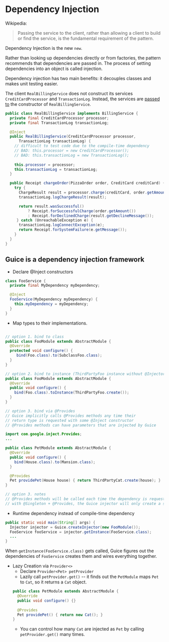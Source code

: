 Dependency Injection
===

Wikipedia:
> Passing the service to the client, rather than allowing a client to build or find the service, is the fundamental requirement of the pattern.

Dependency Injection is the new `new`.

Rather than looking up dependencies directly or from factories, the pattern recommends that dependencies are passed in. The process of setting dependencies into an object is called injection.

Dependency injection has two main benefits: it decouples classes and makes unit testing easier. 

The client `RealBillingService` does not construct its services `CreditCardProcessor` and `TransactionLog`.
Instead, the services are [passed to](https://github.com/google/guice/wiki/Motivation) the constructor of `RealBillingService`. 

```Java
public class RealBillingService implements BillingService {
  private final CreditCardProcessor processor;
  private final TransactionLog transactionLog;

  @Inject
  public RealBillingService(CreditCardProcessor processor,
      TransactionLog transactionLog) {
    // difficult to test code due to the compile-time dependency 
    // BAD: this.processor = new CreditCardProcessor();
    // BAD: this.transactionLog = new TransactionLog();
    
    this.processor = processor;
    this.transactionLog = transactionLog;
  }

  public Receipt chargeOrder(PizzaOrder order, CreditCard creditCard) {
    try {
      ChargeResult result = processor.charge(creditCard, order.getAmount());
      transactionLog.logChargeResult(result);

      return result.wasSuccessful()
          ? Receipt.forSuccessfulCharge(order.getAmount())
          : Receipt.forDeclinedCharge(result.getDeclineMessage());
     } catch (UnreachableException e) {
      transactionLog.logConnectException(e);
      return Receipt.forSystemFailure(e.getMessage());
    }
  }
}
```

Guice is a dependency injection framework
---
* Declare @Inject constructors
```java
class FooService {
  private final MyDependency myDependency;

  @Inject
  FooService(MyDependency myDependency) {
    this.myDependency = myDependency;
  }
}
```

* Map types to their implementations.
```java

// option 1. bind to class
public class FooModule extends AbstractModule {
  @Override 
  protected void configure() {
     bind(Foo.class).to(SubclassFoo.class);
  }
}

// option 2. bind to instance (ThirdPartyFoo instance without @Injector)
public class FooModule extends AbstractModule {
  @Override
  public void configure() {
    bind(Foo.class).toInstance(ThirdPartyFoo.create());
  }
}

// option 3. bind via @Provides 
// Guice implicitly calls @Provides methods any time their 
// return type is requested with some @Inject constructor
// @Provides methods can have parameters that are injected by Guice

import com.google.inject.Provides;
...

public class PetModule extends AbstractModule {
  @Override
  public void configure() {
    bind(House.class).to(Mansion.class);
  }

  @Provides
  Pet providePet(House house) { return ThirdPartyCat.create(house); }
}

// option 3. notes
// @Provides methods will be called each time the dependency is requested, unless they are tagged with the 
// with @Singleton + @Provides, the Guice injector will only create a single instance and reuse it any time
```

* Runtime dependency instead of compile-time dependency

```java
public static void main(String[] args) {
  Injector injector = Guice.createInjector(new FooModule());
  FooService fooService = injector.getInstance(FooService.class);
  ...
}
```
When `getInstance(FooService.class)` gets called, Guice figures out the dependencies of `FooService` creates them and wires everything together.

* Lazy Creation via `Provider<>`
  * Declare `Provider<Pet> petProvider`
  * Lazily call `petProvider.get()` -- it finds out the `PetModule` maps `Pet` to `Cat`, so it returns a `Cat` object.
  ```java
  public class PetModule extends AbstractModule {
    @Override
    public void configure() {}
    
    @Provides
    Pet providePet() { return new Cat(); }
  }
  ```
  * You can control how many `Cat` are injected as `Pet` by calling `petProvider.get()` many times.
